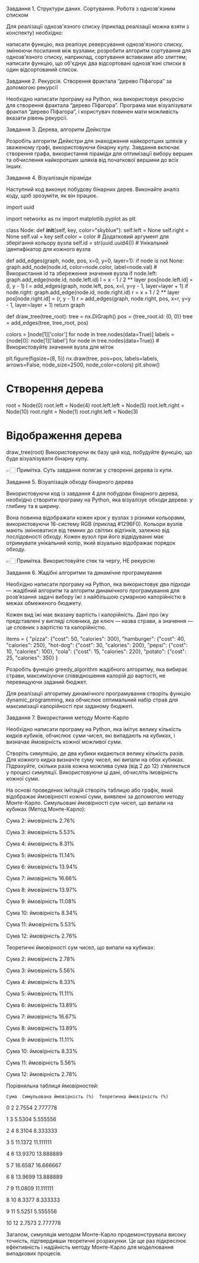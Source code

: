 Завдання 1. Структури даних. Сортування. Робота з однозв'язним списком

Для реалізації однозв'язного списку (приклад реалізації можна взяти з конспекту)
необхідно:

написати функцію, яка реалізує реверсування однозв'язного списку, змінюючи
посилання між вузлами; розробити алгоритм сортування для однозв'язного списку,
наприклад, сортування вставками або злиттям; написати функцію, що об'єднує два
відсортовані однозв'язні списки в один відсортований список.

Завдання 2. Рекурсія. Створення фрактала “дерево Піфагора” за допомогою рекурсії

Необхідно написати програму на Python, яка використовує рекурсію для створення
фрактала “дерево Піфагора”. Програма має візуалізувати фрактал “дерево
Піфагора”, і користувач повинен мати можливість вказати рівень рекурсії.

Завдання 3. Дерева, алгоритм Дейкстри

Розробіть алгоритм Дейкстри для знаходження найкоротших шляхів у зваженому
графі, використовуючи бінарну купу. Завдання включає створення графа,
використання піраміди для оптимізації вибору вершин та обчислення найкоротших
шляхів від початкової вершини до всіх інших.

Завдання 4. Візуалізація піраміди

Наступний код виконує побудову бінарних дерев. Виконайте аналіз коду, щоб
зрозуміти, як він працює.

import uuid

import networkx as nx import matplotlib.pyplot as plt

class Node: def **init**(self, key, color="skyblue"): self.left = None
self.right = None self.val = key self.color = color # Додатковий аргумент для
зберігання кольору вузла self.id = str(uuid.uuid4()) # Унікальний ідентифікатор
для кожного вузла

def add_edges(graph, node, pos, x=0, y=0, layer=1): if node is not None:
graph.add_node(node.id, color=node.color, label=node.val) # Використання id та
збереження значення вузла if node.left: graph.add_edge(node.id, node.left.id) l
= x - 1 / 2 ** layer pos[node.left.id] = (l, y - 1) l = add_edges(graph,
node.left, pos, x=l, y=y - 1, layer=layer + 1) if node.right:
graph.add_edge(node.id, node.right.id) r = x + 1 / 2 ** layer pos[node.right.id]
= (r, y - 1) r = add_edges(graph, node.right, pos, x=r, y=y - 1,
layer=layer + 1) return graph

def draw_tree(tree_root): tree = nx.DiGraph() pos = {tree_root.id: (0, 0)} tree
= add_edges(tree, tree_root, pos)

colors = [node[1]['color'] for node in tree.nodes(data=True)] labels = {node[0]:
node[1]['label'] for node in tree.nodes(data=True)} # Використовуйте значення
вузла для міток

plt.figure(figsize=(8, 5)) nx.draw(tree, pos=pos, labels=labels, arrows=False,
node_size=2500, node_color=colors) plt.show()

# Створення дерева

root = Node(0) root.left = Node(4) root.left.left = Node(5) root.left.right =
Node(10) root.right = Node(1) root.right.left = Node(3)

# Відображення дерева

draw_tree(root) Використовуючи як базу цей код, побудуйте функцію, що буде
візуалізувати бінарну купу.

👉🏻 Примітка. Суть завдання полягає у створенні дерева із купи.

Завдання 5. Візуалізація обходу бінарного дерева

Використовуючи код із завдання 4 для побудови бінарного дерева, необхідно
створити програму на Python, яка візуалізує обходи дерева: у глибину та в
ширину.

Вона повинна відображати кожен крок у вузлах з різними кольорами, використовуючи
16-систему RGB (приклад #1296F0). Кольори вузлів мають змінюватися від темних до
світлих відтінків, залежно від послідовності обходу. Кожен вузол при його
відвідуванні має отримувати унікальний колір, який візуально відображає порядок
обходу.

👉🏻 Примітка. Використовуйте стек та чергу, НЕ рекурсію

Завдання 6. Жадібні алгоритми та динамічне програмування

Необхідно написати програму на Python, яка використовує два підходи — жадібний
алгоритм та алгоритм динамічного програмування для розв’язання задачі вибору їжі
з найбільшою сумарною калорійністю в межах обмеженого бюджету.

Кожен вид їжі має вказану вартість і калорійність. Дані про їжу представлені у
вигляді словника, де ключ — назва страви, а значення — це словник з вартістю та
калорійністю.

items = { "pizza": {"cost": 50, "calories": 300}, "hamburger": {"cost": 40,
"calories": 250}, "hot-dog": {"cost": 30, "calories": 200}, "pepsi": {"cost":
10, "calories": 100}, "cola": {"cost": 15, "calories": 220}, "potato": {"cost":
25, "calories": 350} }

Розробіть функцію greedy_algorithm жадібного алгоритму, яка вибирає страви,
максимізуючи співвідношення калорій до вартості, не перевищуючи заданий бюджет.

Для реалізації алгоритму динамічного програмування створіть функцію
dynamic_programming, яка обчислює оптимальний набір страв для максимізації
калорійності при заданому бюджеті.

Завдання 7. Використання методу Монте-Карло

Необхідно написати програму на Python, яка імітує велику кількість кидків
кубиків, обчислює суми чисел, які випадають на кубиках, і визначає ймовірність
кожної можливої суми.

Створіть симуляцію, де два кубики кидаються велику кількість разів. Для кожного
кидка визначте суму чисел, які випали на обох кубиках. Підрахуйте, скільки разів
кожна можлива сума (від 2 до 12) з’являється у процесі симуляції. Використовуючи
ці дані, обчисліть імовірність кожної суми.

На основі проведених імітацій створіть таблицю або графік, який відображає
ймовірності кожної суми, виявлені за допомогою методу Монте-Карло. Симульовані
ймовірності сум чисел, що випали на кубиках (Метод Монте-Карло):

Сума 2: ймовірність 2.76%

Сума 3: ймовірність 5.53%

Сума 4: ймовірність 8.31%

Сума 5: ймовірність 11.14%

Сума 6: ймовірність 13.94%

Сума 7: ймовірність 16.66%

Сума 8: ймовірність 13.97%

Сума 9: ймовірність 11.08%

Сума 10: ймовірність 8.34%

Сума 11: ймовірність 5.53%

Сума 12: ймовірність 2.76%

Теоретичні ймовірності сум чисел, що випали на кубиках:

Сума 2: ймовірність 2.78%

Сума 3: ймовірність 5.56%

Сума 4: ймовірність 8.33%

Сума 5: ймовірність 11.11%

Сума 6: ймовірність 13.89%

Сума 7: ймовірність 16.67%

Сума 8: ймовірність 13.89%

Сума 9: ймовірність 11.11%

Сума 10: ймовірність 8.33%

Сума 11: ймовірність 5.56%

Сума 12: ймовірність 2.78%

Порівняльна таблиця ймовірностей:

    Сума  Симульована ймовірність (%)  Теоретична ймовірність (%)

0 2 2.7554 2.777778

1 3 5.5304 5.555556

2 4 8.3104 8.333333

3 5 11.1372 11.111111

4 6 13.9370 13.888889

5 7 16.6587 16.666667

6 8 13.9699 13.888889

7 9 11.0809 11.111111

8 10 8.3377 8.333333

9 11 5.5251 5.555556

10 12 2.7573 2.777778

Загалом, симуляція методом Монте-Карло продемонструвала високу точність,
підтвердивши теоретичні розрахунки. Це ще раз підкреслює ефективність і
надійність методу Монте-Карло для моделювання випадкових процесів.
